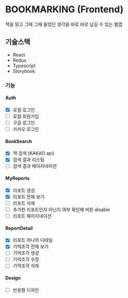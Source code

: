 # BOOKMARKING (Frontend)

책을 읽고 그때 그때 들었던 생각을 바로 바로 남길 수 있는 웹앱

## 기술스택

- React
- Redux
- Typescript
- Storybook

### 기능

#### Auth

- [x] 로컬 로그인
- [ ] 로컬 회원가입
- [ ] 구글 로그인
- [ ] 카카오 로그인

#### BookSearch

- [x] 책 검색 (KAKAO api)
- [x] 검색 결과 리스팅
- [ ] 검색 결과 페이지네이션

#### MyReports

- [x] 리포트 생성
- [x] 리포트 전체 보기
- [ ] 리포트 삭제
- [ ] 추가한 리포트인지 아닌지 여부 확인해 버튼 disable
- [ ] 리포트 페이지네이션

#### ReportDetail

- [x] 리포트 하나의 디테일
- [x] 기억조각 전체 보기
- [ ] 기억조각 생성
- [ ] 기억조각 수정
- [ ] 기억조각 삭제

#### Design

- [ ] 반응형 디자인

